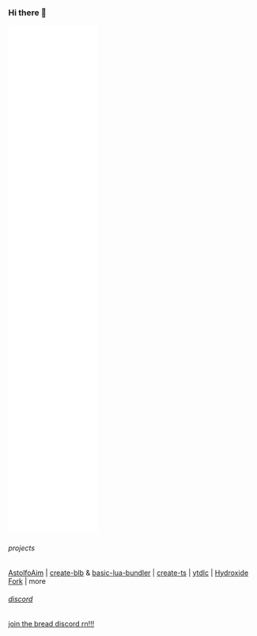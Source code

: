 ### Hi there 👋

![](https://raw.githubusercontent.com/Exponential-Workload/Exponential-Workload/main/github-metrics.svg)

###### projects

[AstolfoAim](https://github.com/Exponential-Workload/astolfoaim) | [create-blb](https://github.com/BreadCity/create-blb) & [basic-lua-bundler](https://github.com/BreadCity/blb) | [create-ts](https://github.com/Exponential-Workload/create-ts) | [ytdlc](https://github.com/BreadCity/ytdl) | [Hydroxide Fork](https://github.com/BreadCity/Hydroxide) | more

###### [discord](https://cord.breadhub.cc)

[join the bread discord rn!!!](https://cord.breadhub.cc)
